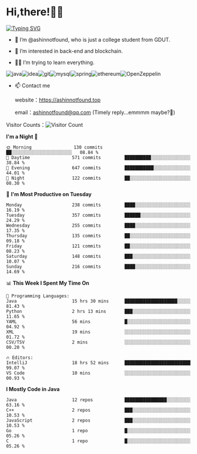 # Hi,there!👨‍🔧
[![Typing SVG](https://readme-typing-svg.herokuapp.com?font=Fira+Code&pause=1000&width=435&lines=Welcome%2C+this+is+ashinnotfound%F0%9F%98%81+)](https://git.io/typing-svg)

- 👋 I’m @ashinnotfound, who is just a college student from GDUT.

- 👀 I’m interested in back-end and blockchain.

- 👨‍🔧 I’m trying to learn everything.

![java](https://img.shields.io/badge/Java-ED8B00?style=for-the-badge&logo=openjdk&logoColor=white)![idea](https://img.shields.io/badge/IntelliJ_IDEA-000000.svg?style=for-the-badge&logo=intellij-idea&logoColor=white
)![git](https://img.shields.io/badge/GIT-E44C30?style=for-the-badge&logo=git&logoColor=white
)![mysql](https://img.shields.io/badge/MySQL-005C84?style=for-the-badge&logo=mysql&logoColor=white)![spring](https://img.shields.io/badge/Spring-6DB33F?style=for-the-badge&logo=spring&logoColor=white)![ethereum](https://img.shields.io/badge/Ethereum-3C3C3D?style=for-the-badge&logo=Ethereum&logoColor=white)![OpenZeppelin](https://img.shields.io/badge/OpenZeppelin-4E5EE4?logo=openzeppelin&logoColor=fff&style=for-the-badge)


- 📫 Contact me
    
    website：https://ashinnotfound.top
    
    email：ashinnotfound@qq.com (Timely reply...emmmm maybe?🤪)

​Visitor Counts：![Visitor Count](https://profile-counter.glitch.me/ashinnotfound/count.svg)

<!--START_SECTION:waka-->
**I'm a Night 🦉** 

```text
🌞 Morning                130 commits         ██░░░░░░░░░░░░░░░░░░░░░░░   08.84 % 
🌆 Daytime                571 commits         ██████████░░░░░░░░░░░░░░░   38.84 % 
🌃 Evening                647 commits         ███████████░░░░░░░░░░░░░░   44.01 % 
🌙 Night                  122 commits         ██░░░░░░░░░░░░░░░░░░░░░░░   08.30 % 
```
📅 **I'm Most Productive on Tuesday** 

```text
Monday                   238 commits         ████░░░░░░░░░░░░░░░░░░░░░   16.19 % 
Tuesday                  357 commits         ██████░░░░░░░░░░░░░░░░░░░   24.29 % 
Wednesday                255 commits         ████░░░░░░░░░░░░░░░░░░░░░   17.35 % 
Thursday                 135 commits         ██░░░░░░░░░░░░░░░░░░░░░░░   09.18 % 
Friday                   121 commits         ██░░░░░░░░░░░░░░░░░░░░░░░   08.23 % 
Saturday                 148 commits         ███░░░░░░░░░░░░░░░░░░░░░░   10.07 % 
Sunday                   216 commits         ████░░░░░░░░░░░░░░░░░░░░░   14.69 % 
```


📊 **This Week I Spent My Time On** 

```text
💬 Programming Languages: 
Java                     15 hrs 30 mins      ████████████████████░░░░░   81.43 % 
Python                   2 hrs 13 mins       ███░░░░░░░░░░░░░░░░░░░░░░   11.65 % 
YAML                     56 mins             █░░░░░░░░░░░░░░░░░░░░░░░░   04.92 % 
XML                      19 mins             ░░░░░░░░░░░░░░░░░░░░░░░░░   01.72 % 
CSV/TSV                  2 mins              ░░░░░░░░░░░░░░░░░░░░░░░░░   00.20 % 

🔥 Editors: 
IntelliJ                 18 hrs 52 mins      █████████████████████████   99.07 % 
VS Code                  10 mins             ░░░░░░░░░░░░░░░░░░░░░░░░░   00.93 % 
```

**I Mostly Code in Java** 

```text
Java                     12 repos            ████████████████░░░░░░░░░   63.16 % 
C++                      2 repos             ███░░░░░░░░░░░░░░░░░░░░░░   10.53 % 
JavaScript               2 repos             ███░░░░░░░░░░░░░░░░░░░░░░   10.53 % 
Go                       1 repo              █░░░░░░░░░░░░░░░░░░░░░░░░   05.26 % 
C                        1 repo              █░░░░░░░░░░░░░░░░░░░░░░░░   05.26 % 
```




<!--END_SECTION:waka-->
